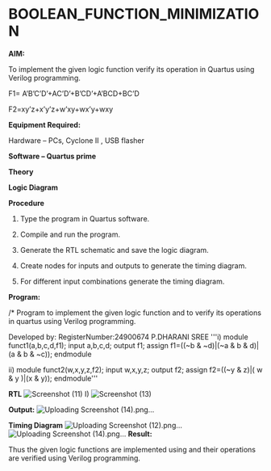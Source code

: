 # BOOLEAN_FUNCTION_MINIMIZATION

**AIM:**

To implement the given logic function verify its operation in Quartus using Verilog programming.

F1= A’B’C’D’+AC’D’+B’CD’+A’BCD+BC’D 

F2=xy’z+x’y’z+w’xy+wx’y+wxy

**Equipment Required:**

Hardware – PCs, Cyclone II , USB flasher

**Software – Quartus prime**

**Theory**

**Logic Diagram**

**Procedure**

1.	Type the program in Quartus software.

2.	Compile and run the program.

3.	Generate the RTL schematic and save the logic diagram.

4.	Create nodes for inputs and outputs to generate the timing diagram.

5.	For different input combinations generate the timing diagram.


**Program:**

/* Program to implement the given logic function and to verify its operations in quartus using Verilog programming. 

Developed by: RegisterNumber:24900674 P.DHARANI SREE 
'''i)
module funct1(a,b,c,d,f1);
input a,b,c,d;
output f1;
assign f1=((~b & ~d)|(~a & b & d)|(a & b & ~c));
endmodule

ii)
module funct2(w,x,y,z,f2);
input w,x,y,z;
output f2;
assign f2=((~y & z)|( w & y )|(x & y));
endmodule'''


**RTL**
![Screenshot (11)](https://github.com/user-attachments/assets/ad21c0c8-9677-43ce-8baf-7fea3681b1cb)
I) 
![Screenshot (13)](https://github.com/user-attachments/assets/17b9ad67-d974-4442-8441-17ee1764c456)

**Output:**
![Uploading Screenshot (14).png…]()



**Timing Diagram**
![Uploading Screenshot (12).png…]()
![Uploading Screenshot (14).png…]()
**Result:**

Thus the given logic functions are implemented using and their operations are verified using Verilog programming.

